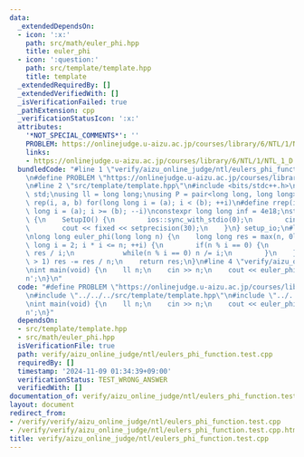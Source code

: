 ```yaml
---
data:
  _extendedDependsOn:
  - icon: ':x:'
    path: src/math/euler_phi.hpp
    title: euler_phi
  - icon: ':question:'
    path: src/template/template.hpp
    title: template
  _extendedRequiredBy: []
  _extendedVerifiedWith: []
  _isVerificationFailed: true
  _pathExtension: cpp
  _verificationStatusIcon: ':x:'
  attributes:
    '*NOT_SPECIAL_COMMENTS*': ''
    PROBLEM: https://onlinejudge.u-aizu.ac.jp/courses/library/6/NTL/1/NTL_1_D
    links:
    - https://onlinejudge.u-aizu.ac.jp/courses/library/6/NTL/1/NTL_1_D
  bundledCode: "#line 1 \"verify/aizu_online_judge/ntl/eulers_phi_function.test.cpp\"\
    \n#define PROBLEM \"https://onlinejudge.u-aizu.ac.jp/courses/library/6/NTL/1/NTL_1_D\"\
    \n#line 2 \"src/template/template.hpp\"\n#include <bits/stdc++.h>\nusing namespace\
    \ std;\nusing ll = long long;\nusing P = pair<long long, long long>;\n#define\
    \ rep(i, a, b) for(long long i = (a); i < (b); ++i)\n#define rrep(i, a, b) for(long\
    \ long i = (a); i >= (b); --i)\nconstexpr long long inf = 4e18;\nstruct SetupIO\
    \ {\n    SetupIO() {\n        ios::sync_with_stdio(0);\n        cin.tie(0);\n\
    \        cout << fixed << setprecision(30);\n    }\n} setup_io;\n#line 3 \"src/math/euler_phi.hpp\"\
    \nlong long euler_phi(long long n) {\n    long long res = max(n, 0ll);\n    for(long\
    \ long i = 2; i * i <= n; ++i) {\n        if(n % i == 0) {\n            res -=\
    \ res / i;\n            while(n % i == 0) n /= i;\n        }\n    }\n    if(n\
    \ > 1) res -= res / n;\n    return res;\n}\n#line 4 \"verify/aizu_online_judge/ntl/eulers_phi_function.test.cpp\"\
    \nint main(void) {\n    ll n;\n    cin >> n;\n    cout << euler_phi(n) << '\\\
    n';\n}\n"
  code: "#define PROBLEM \"https://onlinejudge.u-aizu.ac.jp/courses/library/6/NTL/1/NTL_1_D\"\
    \n#include \"../../../src/template/template.hpp\"\n#include \"../../../src/math/euler_phi.hpp\"\
    \nint main(void) {\n    ll n;\n    cin >> n;\n    cout << euler_phi(n) << '\\\
    n';\n}"
  dependsOn:
  - src/template/template.hpp
  - src/math/euler_phi.hpp
  isVerificationFile: true
  path: verify/aizu_online_judge/ntl/eulers_phi_function.test.cpp
  requiredBy: []
  timestamp: '2024-11-09 01:34:39+09:00'
  verificationStatus: TEST_WRONG_ANSWER
  verifiedWith: []
documentation_of: verify/aizu_online_judge/ntl/eulers_phi_function.test.cpp
layout: document
redirect_from:
- /verify/verify/aizu_online_judge/ntl/eulers_phi_function.test.cpp
- /verify/verify/aizu_online_judge/ntl/eulers_phi_function.test.cpp.html
title: verify/aizu_online_judge/ntl/eulers_phi_function.test.cpp
---
```

